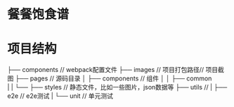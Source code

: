 # 餐餐饱食谱

# 项目结构
├── components                                       // webpack配置文件
├── images                                      // 项目打包路径// 项目截图
├── pages                                         // 源码目录
│   ├── components                              // 组件
│   │   ├── common  
|   |   └──
├── styles                                      // 静态文件，比如一些图片，json数据等
├── utils                                        // 
|   ├── e2e                                     // e2e测试
|   └── unit                                    // 单元测试